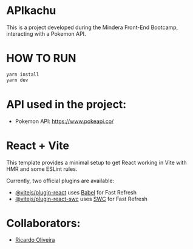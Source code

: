 # APIkachu

This is a project developed during the Mindera Front-End Bootcamp, interacting with a Pokemon API.

# HOW TO RUN

```bash
yarn install
yarn dev
```

# API used in the project:

- Pokemon API: https://www.pokeapi.co/

# React + Vite

This template provides a minimal setup to get React working in Vite with HMR and some ESLint rules.

Currently, two official plugins are available:

- [@vitejs/plugin-react](https://github.com/vitejs/vite-plugin-react/blob/main/packages/plugin-react/README.md) uses [Babel](https://babeljs.io/) for Fast Refresh
- [@vitejs/plugin-react-swc](https://github.com/vitejs/vite-plugin-react-swc) uses [SWC](https://swc.rs/) for Fast Refresh

# Collaborators:

- [Ricardo Oliveira](https://github.com/Ricardoszs)
